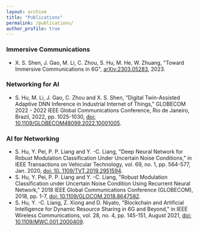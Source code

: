 ```yaml
---
layout: archive
title: "Publications"
permalink: /publications/
author_profile: true
---
```


### Immersive Communications

* X. S. Shen, J. Gao, M. Li, C. Zhou, S. Hu, M. He, W. Zhuang, "Toward Immersive Communications in 6G", [arXiv:2303.05283](https://arxiv.org/abs/2303.05283), 2023.

### Networking for AI 

* S. Hu, M. Li, J. Gao, C. Zhou and X. S. Shen, "Digital Twin-Assisted Adaptive DNN Inference in Industrial Internet 
  of Things," GLOBECOM 2022 - 2022 IEEE Global Communications Conference, Rio de Janeiro, Brazil, 2022, pp. 
  1025-1030, [doi: 10.1109/GLOBECOM48099.2022.10001005](https://ieeexplore.ieee.org/abstract/document/10001005).

### AI for Networking

* S. Hu, Y. Pei, P. P. Liang and Y. -C. Liang, "Deep Neural Network for Robust Modulation Classification Under Uncertain 
  Noise Conditions," in IEEE Transactions on Vehicular Technology, vol. 69, no. 1, pp. 564-577, Jan. 2020, [doi: 10.
  1109/TVT.2019.2951594](https://ieeexplore.ieee.org/abstract/document/8891763/). 
* S. Hu, Y. Pei, P. P. Liang and Y. -C. Liang, "Robust Modulation Classification under Uncertain Noise Condition Using Recurrent Neural Network," 2018 IEEE Global Communications Conference (GLOBECOM), 2018, pp. 1-7, 
  [doi: 10.1109/GLOCOM.2018.8647582](https://ieeexplore.ieee.org/abstract/document/8647582/). 
* S. Hu, Y. -C. Liang, Z. Xiong and D. Niyato, "Blockchain and Artificial Intelligence for Dynamic Resource Sharing in 6G and Beyond," in IEEE Wireless Communications, vol. 28, no. 4, pp. 145-151, August 2021, [doi: 
  10.1109/MWC.001.2000409](https://ieeexplore.ieee.org/abstract/document/9382024/).